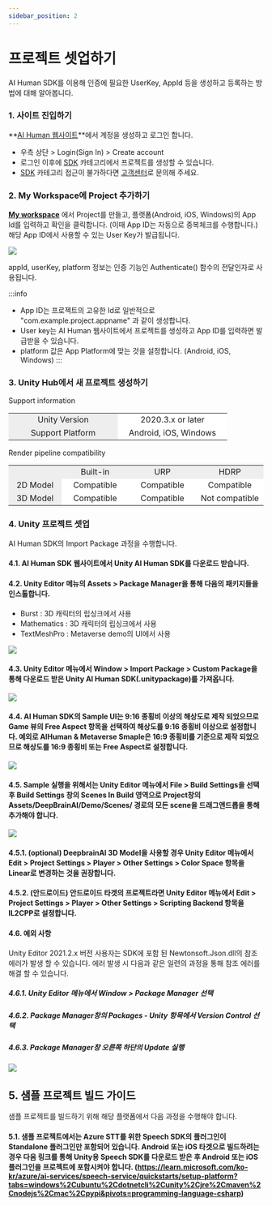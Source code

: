```yaml
---
sidebar_position: 2
---
```


# 프로젝트 셋업하기

AI Human SDK를 이용해 인증에 필요한 UserKey, AppId 등을 생성하고 등록하는 방법에 대해 알아봅니다.

### 1. 사이트 진입하기

**[AI Human 웹사이트](https://www.aistudios.com/aihuman)**에서 계정을 생성하고 로그인 합니다.

- 우측 상단 > Login(Sign In) > Create account
- 로그인 이후에 [SDK](https://aihuman.aistudios.com/aihuman/sdk) 카테고리에서 프로젝트를 생성할 수 있습니다.
- [SDK](https://aihuman.aistudios.com/aihuman/sdk) 카테고리 접근이 불가하다면 [고객센터](https://www.aistudios.com/ko/company/contact)로 문의해 주세요.

### 2. My Workspace에 Project 추가하기

**[My workspace](https://aihuman.aistudios.com/aihuman/sdk)** 에서 Project를 만들고, 플랫폼(Android, iOS, Windows)의 App Id를 입력하고 확인을 클릭합니다. (이때 App ID는 자동으로 중복체크를 수행합니다.)
해당 App ID에서 사용할 수 있는 User Key가 발급됩니다.

<img src="/img/aihuman/unity/SDK_WebPage_UserKey.png" />

appId, userKey, platform 정보는 인증 기능인 Authenticate() 함수의 전달인자로 사용됩니다.

:::info

- App ID는 프로젝트의 고유한 Id로 일반적으로 "com.example.project.appname" 과 같이 생성합니다.
- User key는 AI Human 웹사이트에서 프로젝트를 생성하고 App ID를 입력하면 발급받을 수 있습니다.
- platform 값은 App Platform에 맞는 것을 설정합니다. (Android, iOS, Windows)
  :::

### 3. Unity Hub에서 새 프로젝트 생성하기

Support information

<table>
	<tr>
		<td width="200" align="center" bgcolor="#eeeeee">Unity Version</td>	
		<td width="200" align="center" bgcolor="#ffffff">2020.3.x or later</td>		
	</tr>
	<tr>
		<td width="200" align="center" bgcolor="#eeeeee">Support Platform</td>
		<td width="200" align="center" bgcolor="#ffffff">Android, iOS, Windows</td>
	</tr>	
</table>

Render pipeline compatibility

<table>
	<tr>
		<td width="200" align="center" bgcolor="#eeeeee"></td>	
		<td width="200" align="center" bgcolor="#eeeeee">Built-in</td>	
		<td width="200" align="center" bgcolor="#eeeeee">URP</td>
		<td width="200" align="center" bgcolor="#eeeeee">HDRP</td>		
	</tr>
	<tr>
		<td width="200" align="center" bgcolor="#eeeeee">2D Model</td>
		<td width="200" align="center" bgcolor="#ffffff">Compatible</td>
		<td width="200" align="center" bgcolor="#ffffff">Compatible</td>
		<td width="200" align="center" bgcolor="#ffffff">Compatible</td>
	</tr>
	<tr>
		<td width="200" align="center" bgcolor="#eeeeee">3D Model</td>
		<td width="200" align="center" bgcolor="#ffffff">Compatible</td>
		<td width="200" align="center" bgcolor="#ffffff">Compatible</td>
		<td width="200" align="center" bgcolor="#ffffff">Not compatible</td>
	</tr>	
</table>

### 4. Unity 프로젝트 셋업

AI Human SDK의 Import Package 과정을 수행합니다.

#### 4.1. AI Human SDK 웹사이트에서 Unity AI Human SDK를 다운로드 받습니다.

#### 4.2. Unity Editor 메뉴의 Assets > Package Manager을 통해 다음의 패키지들을 인스톨합니다.

- Burst : 3D 캐릭터의 립싱크에서 사용
- Mathematics : 3D 캐릭터의 립싱크에서 사용
- TextMeshPro : Metaverse demo의 UI에서 사용

<img src="/img/aihuman/unity/package_manager.png" />

#### 4.3. Unity Editor 메뉴에서 Window > Import Package > Custom Package을 통해 다운로드 받은 Unity AI Human SDK(.unitypackage)를 가져옵니다.

<img src="/img/aihuman/unity/import_package.png" />

#### 4.4. AI Human SDK의 Sample UI는 9:16 종횡비 이상의 해상도로 제작 되었으므로 Game 뷰의 Free Aspect 항목을 선택하여 해상도를 9:16 종횡비 이상으로 설정합니다. 예외로 AIHuman & Metaverse Smaple은 16:9 종횡비를 기준으로 제작 되었으므로 해상도를 16:9 종횡비 또는 Free Aspect로 설정합니다.

<img src="/img/aihuman/unity/aspect.png" />

#### 4.5. Sample 실행을 위해서는 Unity Editor 메뉴에서 File > Build Settings을 선택 후 Build Settings 창의 Scenes In Build 영역으로 Project창의 Assets/DeepBrainAI/Demo/Scenes/ 경로의 모든 scene을 드래그앤드롭을 통해 추가해야 합니다.

<img src="/img/aihuman/unity/build_setting.png" />

#### 4.5.1. (optional) DeepbrainAI 3D Model을 사용할 경우 Unity Editor 메뉴에서 Edit > Project Settings > Player > Other Settings > Color Space 항목을 Linear로 변경하는 것을 권장합니다.

#### 4.5.2. (안드로이드) 안드로이드 타겟의 프로젝트라면 Unity Editor 메뉴에서 Edit > Project Settings > Player > Other Settings > Scripting Backend 항목을 IL2CPP로 설정합니다.

#### 4.6. 예외 사항

Unity Editor 2021.2.x 버전 사용자는 SDK에 포함 된 Newtonsoft.Json.dll의 참조 에러가 발생 할 수 있습니다. 에러 발생 시 다음과 같은 일련의 과정을 통해 참조 에러를 해결 할 수 있습니다.

##### 4.6.1. Unity Editor 메뉴에서 Window > Package Manager 선택

##### 4.6.2. Package Manager창의 Packages - Unity 항목에서 Version Control 선택

##### 4.6.3. Package Manager창 오른쪽 하단의 Update 실행

<img src="/img/aihuman/unity/Newtonsoft_Json.png" />

## 5. 샘플 프로젝트 빌드 가이드

샘플 프로젝트를 빌드하기 위해 해당 플랫폼에서 다음 과정을 수행해야 합니다.

#### 5.1. 샘플 프로젝트에서는 Azure STT를 위한 Speech SDK의 플러그인이 Standalone 플러그인만 포함되어 있습니다. Android 또는 iOS 타겟으로 빌드하려는 경우 다음 링크를 통해 Unity용 Speech SDK를 다운로드 받은 후 Android 또는 iOS 플러그인을 프로젝트에 포함시켜야 합니다. (https://learn.microsoft.com/ko-kr/azure/ai-services/speech-service/quickstarts/setup-platform?tabs=windows%2Cubuntu%2Cdotnetcli%2Cunity%2Cjre%2Cmaven%2Cnodejs%2Cmac%2Cpypi&pivots=programming-language-csharp)
